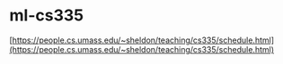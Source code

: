 # ml-cs335

[https://people.cs.umass.edu/~sheldon/teaching/cs335/schedule.html](https://people.cs.umass.edu/~sheldon/teaching/cs335/schedule.html)